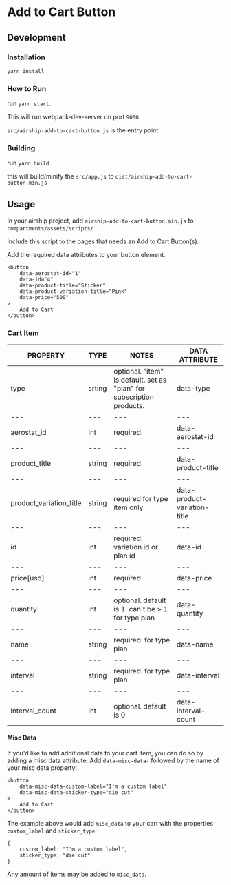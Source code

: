# Add to Cart Button

## Development

### Installation

```
yarn install
```

### How to Run

run `yarn start`.

This will run webpack-dev-server on port `9000`.

`src/airship-add-to-cart-button.js` is the entry point.

### Building

run `yarn build`

this will build/minify the `src/app.js` to `dist/airship-add-to-cart-button.min.js`


## Usage

In your airship project, add `airship-add-to-cart-button.min.js` to `compartments/assets/scripts/`.

Include this script to the pages that needs an Add to Cart Button(s).

Add the required data attributes to your button element.

```
<button
    data-aerostat-id="1"
    data-id="4"
    data-product-title="Sticker"
    data-product-variation-title="Pink"
    data-price="500"
>
    Add to Cart
</button>
```

### Cart Item

PROPERTY                |TYPE     |NOTES                                                                       |DATA ATTRIBUTE
---|---|---|---
type                    |srting   |optional. "item" is default. set as "plan" for subscription products.  	   |data-type
---|---|---|---
aerostat_id             |int      |required.                                                              	   |data-aerostat-id
---|---|---|---
product_title           |string   |required.                                                              	   |data-product-title
---|---|---|---
product_variation_title |string   |required for type item only                   	                           |data-product-variation-title
---|---|---|---
id                      |int      |required. variation id or plan id                 	                       |data-id
---|---|---|---
price[usd]              |int      |required             	                                                   |data-price
---|---|---|---
quantity                |int      |optional. default is 1. can't be > 1 for type plan                     	   |data-quantity
---|---|---|---
name                    |string   |required. for type plan                                                	   |data-name
---|---|---|---
interval                |string   |required. for type plan                                                	   |data-interval
---|---|---|---
interval_count          |int      |optional. default is 0                                                 	   |data-interval-count


#### Misc Data

If you'd like to add additional data to your cart item, you can do so by adding a misc data attribute.
Add `data-misc-data-` followed by the name of your misc data property:

```
<button
    data-misc-data-custom-label="I'm a custom label"
    data-misc-data-sticker-type="die cut"
>
    Add to Cart
</button>
```

The example above would add `misc_data` to your cart with the properties `custom_label` and `sticker_type`:

```
{
	custom_label: "I'm a custom label",
	sticker_type: "die cut"
}
```

Any amount of items may be added to `misc_data`.
